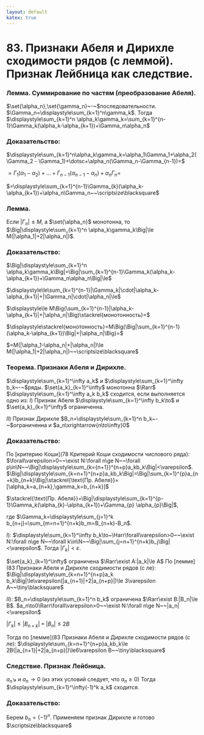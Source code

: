 ```yaml
---
layout: default
katex: true
---
```


# 83. Признаки Абеля и Дирихле сходимости рядов (с леммой). Признак Лейбница как следствие.

### Лемма. Суммирование по частям (преобразование Абеля).
$\set{\alpha_n},\set{\gamma_n}~-~$последовательности. $\Gamma_n=\displaystyle\sum_{k=1}^n\gamma_k$.
Тогда $\displaystyle\sum_{k=1}^n \alpha_k\gamma_k=\sum_{k=1}^{n-1}\Gamma_k(\alpha_k-\alpha_{k+1})+\Gamma_n\alpha_n$

### Доказательство:
$\displaystyle\sum_{k=1}^n\alpha_k\gamma_k=\alpha_1\Gamma_1+\alpha_2(\Gamma_2 - \Gamma_1)+\dotsc+\alpha_n(\Gamma_n-\Gamma_{n-1})=$

$=\Gamma_1(\alpha_1-\alpha_2)+\dotsc+\Gamma_{n-1}(\alpha_{n-1}-\alpha_n)+\alpha_n\Gamma_n=$

$=\displaystyle\sum_{k=1}^{n-1}\Gamma_{k}(\alpha_k-\alpha_{k+1})+\alpha_n\Gamma_n~~\scriptsize\blacksquare$

### Лемма.
Если $|\Gamma_n|\le M$, а $\set{\alpha_n}$ монотонна,
то $\Big|\displaystyle\sum_{k=1}^n \alpha_k\gamma_k\Big|\le M(|\alpha_1|+2|\alpha_n|)$.

### Доказательство:
$\Big|\displaystyle\sum_{k=1}^n \alpha_k\gamma_k\Big|=\Big|\sum_{k=1}^{n-1}\Gamma_k(\alpha_k-\alpha_{k+1})+\Gamma_n\alpha_n\Big|\le$

$\displaystyle\le\sum_{k=1}^{n-1}|\Gamma_k|\cdot|\alpha_k-\alpha_{k+1}|+|\Gamma_n|\cdot|\alpha_n|\le$

$\displaystyle\le M\Big(\sum_{k=1}^{n-1}|\alpha_k-\alpha_{k+1}|+|\alpha_n|\Big)\stackrel{монотонность}=$

$\displaystyle\stackrel{монотонность}=M\Big(\Big|\sum_{k=1}^{n-1}(\alpha_k-\alpha_{k+1})\Big|+|\alpha_n|\Big)=$

$=M(|\alpha_1-\alpha_n|+|\alpha_n|)\le M(|\alpha_1|+2|\alpha_n|)~~\scriptsize\blacksquare$

### Теорема. Признаки Абеля и Дирихле.
$\displaystyle\sum_{k=1}^\infty a_k$ и $\displaystyle\sum_{k=1}^\infty b_k~-~$ряды.
$\set{a_k}_{k=1}^\infty$ монотонна $\Rarr$ $\displaystyle\sum_{k=1}^\infty a_k b_k$ сходится, если выполняется одно из:
$I)$ Признак Абеля
$\displaystyle\sum_{k=1}^\infty b_k\to$ и $\set{a_k}_{k=1}^\infty$ ограниченна.

$II)$ Признак Дирихле
$B_n=\displaystyle\sum_{k=1}^n b_k~-~$ограниченна и $a_n\xrightarrow{n\to\infty}0$

### Доказательство:
По [критерию Коши](78 Критерий Коши сходимости числового ряда): $\forall\varepsilon>0~~\exist N:\forall n\ge N~~\forall p\in\N~~\Big|\displaystyle\sum_{k={n+1}}^{n+p}a_kb_k\Big|<\varepsilon$.
$\Big|\displaystyle\sum_{k=n+1}^{n+p}a_kb_k\Big|=\Big|\sum_{k=1}^{p}a_{n+k}b_{n+k}\Big|\stackrel{\text{Пр. Абеля}}=[\alpha_k=a_{n+k},\gamma_k=b_{n+k}]$

$\stackrel{\text{Пр. Абеля}}=\Big|\displaystyle\sum_{k=1}^{p-1}\Gamma_k(\alpha_{k}-\alpha_{k+1})+\Gamma_{p} \alpha_{p}\Big|$,

где $\Gamma_k=\displaystyle\sum_{j=1}^k b_{n+j}=\sum_{m=n+1}^{n+k}b_m=B_{n+k}-B_n$.

$I):$ $\displaystyle\sum_{k=1}^\infty b_k\to~\Harr\forall\varepsilon>0~~\exist N:\forall n\ge N~~\forall k\in\N~~\Big|\sum_{j=n+1}^{n+k}b_j\Big|<\varepsilon$.
Тогда $|\Gamma_k|<\varepsilon$.

$\set{a_k}_{k=1}^\infty$ ограничена $\Rarr\exist A:|a_k|\le A$
По [лемме](83 Признаки Абеля и Дирихле сходимости рядов (с ле): $\Big|\displaystyle\sum_{k=n+1}^{n+p}a_k b_k\Big|\le\varepsilon(|a_{n+1}|+2|a_{n+p}|)\le 3\varepsilon A~~\tiny\blacksquare$

$II):$ $B_n=\displaystyle\sum_{k=1}^n b_k$ ограничена $\Rarr\exist B:|B_n|\le B$.
$a_n\to0\Rarr\forall\varepsilon>0~~\exist N:\forall n\ge N~~|a_n|<\varepsilon$

$|\Gamma_k|\le|B_{n+k}|+|B_n|\le 2B$

Тогда по [лемме](83 Признаки Абеля и Дирихле сходимости рядов (с ле): $\displaystyle\sum_{k=n+1}^{n+p}a_kb_k\le 2B(|a_{n+1}|+2|a_{n+p}|)\le6\varepsilon B~~\tiny\blacksquare$

### Следствие. Признак Лейбница.
$a_n\searrow$ и $a_n\to0$ (из этих условий следует, что $a_n\ge0$)
Тогда $\displaystyle\sum_{k=1}^\infty(-1)^k a_k$ сходится.

### Доказательство:
Берем $b_n=(-1)^n$. Применяем признак Дирихле и готово  $\scriptsize\blacksquare$